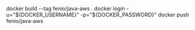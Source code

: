 docker build --tag fenio/java-aws .
docker login -u="${DOCKER_USERNAME}" -p="${DOCKER_PASSWORD}"
docker push fenio/java-aws
